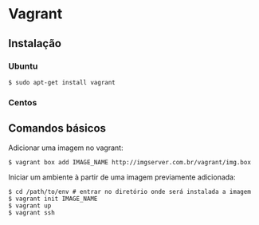# Vagrant

## Instalação

### Ubuntu
```shell
$ sudo apt-get install vagrant
```

### Centos


## Comandos básicos
Adicionar uma imagem no vagrant:
```shell
$ vagrant box add IMAGE_NAME http://imgserver.com.br/vagrant/img.box
```

Iniciar um ambiente à partir de uma imagem previamente adicionada:
```shell
$ cd /path/to/env # entrar no diretório onde será instalada a imagem
$ vagrant init IMAGE_NAME
$ vagrant up
$ vagrant ssh
```
